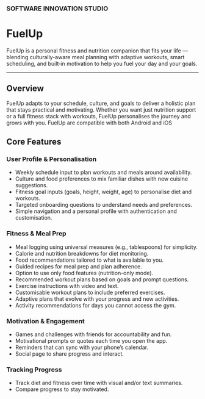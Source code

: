 ### SOFTWARE INNOVATION STUDIO
# FuelUp

FuelUp is a personal fitness and nutrition companion that fits your life — blending culturally-aware meal planning with adaptive workouts, smart scheduling, and built‑in motivation to help you fuel your day and your goals.

---

## Overview
FuelUp adapts to your schedule, culture, and goals to deliver a holistic plan that stays practical and motivating. Whether you want just nutrition support or a full fitness stack with workouts, FuelUp personalises the journey and grows with you.
FuelUp are compatible with both Android and iOS


## Core Features

### User Profile & Personalisation
- Weekly schedule input to plan workouts and meals around availability.
- Culture and food preferences to mix familiar dishes with new cuisine suggestions.
- Fitness goal inputs (goals, height, weight, age) to personalise diet and workouts.
- Targeted onboarding questions to understand needs and preferences.
- Simple navigation and a personal profile with authentication and customisation.

### Fitness & Meal Prep
- Meal logging using universal measures (e.g., tablespoons) for simplicity.
- Calorie and nutrition breakdowns for diet monitoring.
- Food recommendations tailored to what is available to you.
- Guided recipes for meal prep and plan adherence.
- Option to use only food features (nutrition-only mode).
- Recommended workout plans based on goals and prompt questions.
- Exercise instructions with video and text.
- Customisable workout plans to include preferred exercises.
- Adaptive plans that evolve with your progress and new activities.
- Activity recommendations for days you cannot access the gym.

### Motivation & Engagement
- Games and challenges with friends for accountability and fun.
- Motivational prompts or quotes each time you open the app.
- Reminders that can sync with your phone’s calendar.
- Social page to share progress and interact.

### Tracking Progress
- Track diet and fitness over time with visual and/or text summaries.
- Compare progress to stay motivated.

